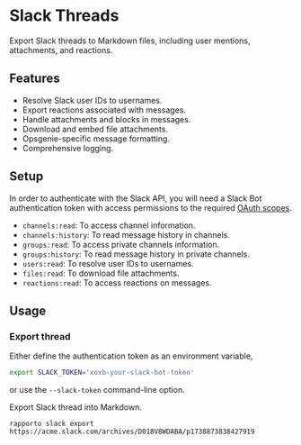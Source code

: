 # Slack Threads

Export Slack threads to Markdown files,
including user mentions, attachments,
and reactions.

## Features

- Resolve Slack user IDs to usernames.
- Export reactions associated with messages.
- Handle attachments and blocks in messages.
- Download and embed file attachments.
- Opsgenie-specific message formatting.
- Comprehensive logging.

## Setup

In order to authenticate with the Slack API, you will need a Slack Bot
authentication token with access permissions to the required [OAuth scopes].

- `channels:read`: To access channel information.
- `channels:history`: To read message history in channels.
- `groups:read`: To access private channels information.
- `groups:history`: To read message history in private channels.
- `users:read`: To resolve user IDs to usernames.
- `files:read`: To download file attachments.
- `reactions:read`: To access reactions on messages.

## Usage

### Export thread

Either define the authentication token as an environment variable,
```bash
export SLACK_TOKEN='xoxb-your-slack-bot-token'
```
or use the `--slack-token` command-line option.

Export Slack thread into Markdown.
```shell
rapporto slack export https://acme.slack.com/archives/D018V8WDABA/p1738873838427919
```


[OAuth scopes]: https://api.slack.com/authentication/oauth-v2#scopes
